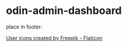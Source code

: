 # odin-admin-dashboard

place in footer:

<a href="https://www.flaticon.com/free-icons/user" title="user icons">User icons created by Freepik - Flaticon</a>